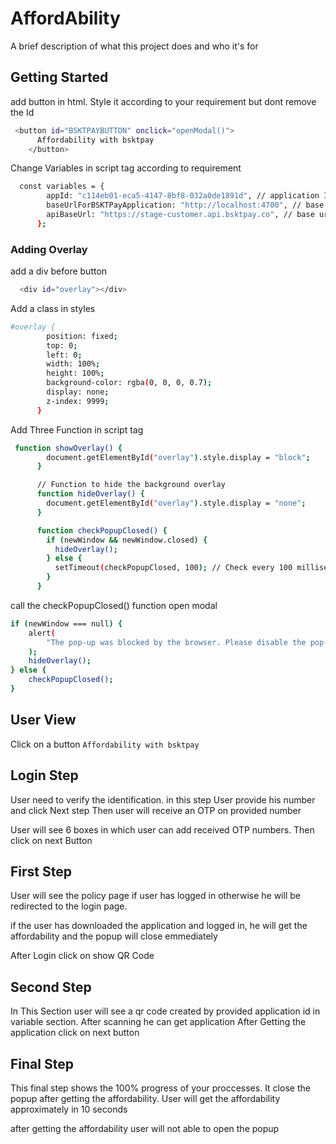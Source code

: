 
# AffordAbility

A brief description of what this project does and who it's for


## Getting Started

add button in html. Style it according to your requirement but dont remove the Id
```bash
 <button id="BSKTPAYBUTTON" onclick="openModal()">
      Affordability with bsktpay
    </button>

```

Change Variables in script tag according to requirement

```bash
  const variables = {
        appId: "c114eb01-eca5-4147-8bf8-032a0de1891d", // application Id for getting qr code
        baseUrlForBSKTPayApplication: "http://localhost:4700", // base url of iframe application
        apiBaseUrl: "https://stage-customer.api.bsktpay.co", // base url for affordability api
      };
```
    
### Adding Overlay

add a div before button
```bash
  <div id="overlay"></div>
```

Add a class in styles
 
```bash
#overlay {
        position: fixed;
        top: 0;
        left: 0;
        width: 100%;
        height: 100%;
        background-color: rgba(0, 0, 0, 0.7);
        display: none;
        z-index: 9999;
      }
```

Add Three Function in script tag
```bash
 function showOverlay() {
        document.getElementById("overlay").style.display = "block";
      }

      // Function to hide the background overlay
      function hideOverlay() {
        document.getElementById("overlay").style.display = "none";
      }

      function checkPopupClosed() {
        if (newWindow && newWindow.closed) {
          hideOverlay();
        } else {
          setTimeout(checkPopupClosed, 100); // Check every 100 milliseconds
        }
      }
```

call the checkPopupClosed() function open modal
```bash
if (newWindow === null) {
    alert(
        "The pop-up was blocked by the browser. Please disable the pop-up blocker and try again."
    );
    hideOverlay();
} else {
    checkPopupClosed();
}
```

## User View 

Click on a button `Affordability with bsktpay`
## Login Step

User need to verify the identification. in this step User provide his number and click Next step Then user will receive an OTP on provided number

User will see 6 boxes in which user can add received OTP numbers. Then click on next Button 
## First Step

User will see the policy page if user has logged in 
otherwise he will be redirected to the login page.

if the user has downloaded the application and logged in, he will get the affordability and the popup will close emmediately 

After Login click on show QR Code 
## Second Step

In This Section user will see a qr code created by provided application id in variable section. 
After scanning he can get application 
After Getting the application click on next button
## Final Step

This final step shows the 100% progress of your proccesses. It close the popup after getting the affordability. User will get the affordability approximately in 10 seconds

after getting the affordability user will not able to open the popup